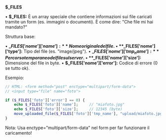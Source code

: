 **$\_FILES**

• **$\_FILES:** È un array speciale che contiene informazioni sui file caricati tramite un form (es. immagini o documenti). È come dire: "Che file mi hai mandato?"

Struttura base:

• **$\_FILES['nome']['name']:** Nome originale del file.
• **$\_FILES['nome']['type']:** Tipo del file (es. "image/jpeg").
• **$\_FILES['nome']['tmp_name']:** Percorso temporaneo del file sul server.
• **$\_FILES['nome']['size']:** Dimensione del file in byte.
• **$\_FILES['nome']['error']:** Codice di errore (0 se tutto ok).

Esempio:

```php
// HTML: <form method="post" enctype="multipart/form-data">
// <input type="file" name="foto">

if ($_FILES['foto']['error'] == 0) {
    echo $_FILES['foto']['name'];     // "miafoto.jpg"
    echo $_FILES['foto']['size'];     // 12345 (byte)
    move_uploaded_file($_FILES['foto']['tmp_name'], "upload/miafoto.jpg"); // Sposta il file
}
```

Nota: Usa enctype="multipart/form-data" nel form per far funzionare il caricamento!
